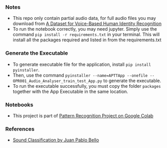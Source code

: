 ### Notes
- This repo only contain partial audio data, for full audio files you may download from [A Dataset for Voice-Based Human Identity Recognition](https://data.mendeley.com/datasets/zw4p4p7sdh/1)
- To run the notebook correctly, you may need jupyter. Simply use the command `pip install -r requirements.txt` in your terminal. This will install all the packages required and listed in from the requirements.txt

### Generate the Executable
- To generate executable file for the application, install `pip install pyinstaller`. 
- Then, use the command `pyinstaller --name=APTTApp --onefile --OPR001_Audio_Analyser_train_test_App.py` to generate the executable. 
- To run the executable successfully, you must copy the folder `packages` together with the App Executable in the same location. 

### Notebooks
- This project is part of [Pattern Recognition Project on Google Colab](https://colab.research.google.com/drive/1N1XEbZBIv7_ScIm4zEa8RT3AmqHi7GA4?usp=sharing)

### References
- [Sound Classification by Juan Pablo Bello](https://s18798.pcdn.co/jpbello/wp-content/uploads/sites/1691/2018/01/8-classification.pdf)